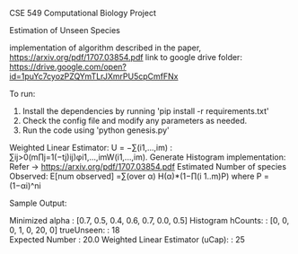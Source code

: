 CSE 549 Computational Biology Project

Estimation of Unseen Species

implementation of algorithm described in the paper, https://arxiv.org/pdf/1707.03854.pdf
link to google drive folder: https://drive.google.com/open?id=1puYc7cyozPZQYmTLrJXmrPU5cpCmfFNx

To run:
1. Install the dependencies by running 'pip install -r requirements.txt'
2. Check the config file and modify any parameters as needed.
3. Run the code using 'python genesis.py'


Weighted Linear Estimator:  U = −∑(i1,...,im) : ∑ij>0(m∏j=1(−tj)ij)φi1,...,imW(i1,...,im).
Generate Histogram implementation: Refer -> https://arxiv.org/pdf/1707.03854.pdf
Estimated Number of species Observed: E[num observed] =∑(over α) H(α)*(1−∏(i 1..m)P) where P = (1−αi)^ni

Sample Output:

Minimized alpha                   : [0.7, 0.5, 0.4, 0.6, 0.7, 0.0, 0.5]
Histogram hCounts:                : [0, 0, 0, 1, 0, 20, 0] 
trueUnseen:                       : 18              
Expected Number                   : 20.0
Weighted Linear Estimator (uCap): : 25


